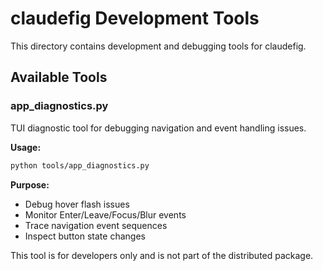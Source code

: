 # claudefig Development Tools

This directory contains development and debugging tools for claudefig.

## Available Tools

### app_diagnostics.py

TUI diagnostic tool for debugging navigation and event handling issues.

**Usage:**
```bash
python tools/app_diagnostics.py
```

**Purpose:**
- Debug hover flash issues
- Monitor Enter/Leave/Focus/Blur events
- Trace navigation event sequences
- Inspect button state changes

This tool is for developers only and is not part of the distributed package.
